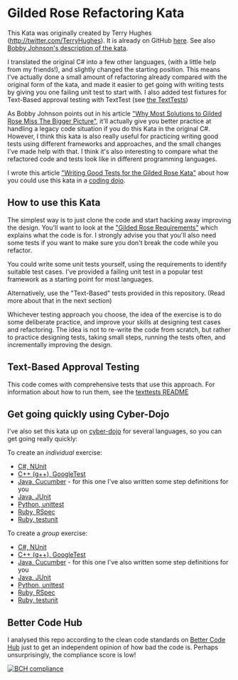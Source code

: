 # Gilded Rose Refactoring Kata

This Kata was originally created by Terry Hughes (http://twitter.com/TerryHughes). It is already on GitHub [here](https://github.com/NotMyself/GildedRose). See also [Bobby Johnson's description of the kata](http://iamnotmyself.com/2011/02/13/refactor-this-the-gilded-rose-kata/).

I translated the original C# into a few other languages, (with a little help from my friends!), and slightly changed the starting position. This means I've actually done a small amount of refactoring already compared with the original form of the kata, and made it easier to get going with writing tests by giving you one failing unit test to start with. I also added test fixtures for Text-Based approval testing with TextTest (see [the TextTests](https://github.com/emilybache/GildedRose-Refactoring-Kata/tree/master/texttests))

As Bobby Johnson points out in his article ["Why Most Solutions to Gilded Rose Miss The Bigger Picture"](http://iamnotmyself.com/2012/12/07/why-most-solutions-to-gilded-rose-miss-the-bigger-picture), it'll actually give you
better practice at handling a legacy code situation if you do this Kata in the original C#. However, I think this kata
is also really useful for practicing writing good tests using different frameworks and approaches, and the small changes I've made help with that. I think it's also interesting to compare what the refactored code and tests look like in different programming languages.

I wrote this article ["Writing Good Tests for the Gilded Rose Kata"](http://coding-is-like-cooking.info/2013/03/writing-good-tests-for-the-gilded-rose-kata/) about how you could use this kata in a [coding dojo](https://leanpub.com/codingdojohandbook).

## How to use this Kata

The simplest way is to just clone the code and start hacking away improving the design. You'll want to look at the ["Gilded Rose Requirements"](https://github.com/emilybache/GildedRose-Refactoring-Kata/tree/master/GildedRoseRequirements.txt) which explains what the code is for. I strongly advise you that you'll also need some tests if you want to make sure you don't break the code while you refactor.

You could write some unit tests yourself, using the requirements to identify suitable test cases. I've provided a failing unit test in a popular test framework as a starting point for most languages.

Alternatively, use the "Text-Based" tests provided in this repository. (Read more about that in the next section)

Whichever testing approach you choose, the idea of the exercise is to do some deliberate practice, and improve your skills at designing test cases and refactoring. The idea is not to re-write the code from scratch, but rather to practice designing tests, taking small steps, running the tests often, and incrementally improving the design.

## Text-Based Approval Testing

This code comes with comprehensive tests that use this approach. For information about how to run them, see the [texttests README](https://github.com/emilybache/GildedRose-Refactoring-Kata/tree/master/texttests)

## Get going quickly using Cyber-Dojo

I've also set this kata up on [cyber-dojo](https://cyber-dojo.org) for several languages, so you can get going really quickly:

To create an _individual_ exercise:

-   [C#, NUnit](https://cyber-dojo.org/forker/fork_individual/Fz4xFX?index=3)
-   [C++ (g++), GoogleTest](https://cyber-dojo.org/forker/fork_individual/qPPrZy?index=7)
-   [Java, Cucumber](https://cyber-dojo.org/forker/fork_individual/SvUf30?index=2) - for this one I've also written some step definitions for you
-   [Java, JUnit](https://cyber-dojo.org/forker/fork_individual/aJJEN4?index=2)
-   [Python, unittest](https://cyber-dojo.org/forker/fork_individual/NFgFys?index=2)
-   [Ruby, RSpec](https://cyber-dojo.org/forker/fork_individual/D3xbUV?index=3)
-   [Ruby, testunit](https://cyber-dojo.org/forker/fork_individual/zlElgj?index=9)

To create a _group_ exercise:

-   [C#, NUnit](https://cyber-dojo.org/forker/fork_group/Fz4xFX?index=3)
-   [C++ (g++), GoogleTest](https://cyber-dojo.org/forker/fork_group/qPPrZy?index=7)
-   [Java, Cucumber](https://cyber-dojo.org/forker/fork_group/SvUf30?index=2) - for this one I've also written some step definitions for you
-   [Java, JUnit](https://cyber-dojo.org/forker/fork_group/aJJEN4?index=2)
-   [Python, unittest](https://cyber-dojo.org/forker/fork_group/NFgFys?index=2)
-   [Ruby, RSpec](https://cyber-dojo.org/forker/fork_group/D3xbUV?index=3)
-   [Ruby, testunit](https://cyber-dojo.org/forker/fork_group/zlElgj?index=9)

## Better Code Hub

I analysed this repo according to the clean code standards on [Better Code Hub](https://bettercodehub.com) just to get an independent opinion of how bad the code is. Perhaps unsurprisingly, the compliance score is low!

[![BCH compliance](https://bettercodehub.com/edge/badge/emilybache/GildedRose-Refactoring-Kata?branch=master)](https://bettercodehub.com/)

